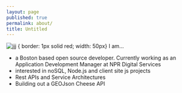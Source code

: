 ```yaml
---
layout: page
published: true
permalink: about/
title: Untitled
---
```


![jjj](https://fbcdn-profile-a.akamaihd.net/hprofile-ak-frc3/t1/c0.44.300.300/188360_1009816453274_1896_n.jpg) { border: 1px solid red; width: 50px}
I am...

- a Boston based open source developer. Currently working as an Application Development Manager at NPR Digital Services
- interested in noSQL, Node.js and client site js projects
- Rest APIs and Service Architectures
- Building out a GEOJson Cheese API